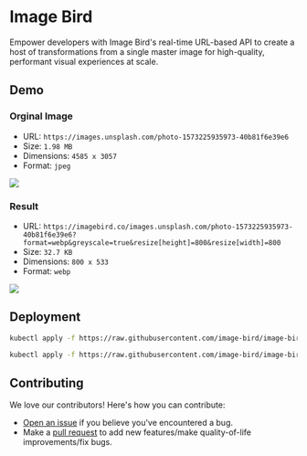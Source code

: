 # Image Bird

Empower developers with Image Bird's real-time URL-based API to create a host of transformations
from a single master image for high-quality, performant visual experiences at scale.

## Demo

### Orginal Image

* URL: `https://images.unsplash.com/photo-1573225935973-40b81f6e39e6`
* Size: `1.98 MB`
* Dimensions: `4585 x 3057`
* Format: `jpeg`

![](https://imagebird.co/images.unsplash.com/photo-1573225935973-40b81f6e39e6?resize[height]=600&resize[width]=600)

### Result

* URL: `https://imagebird.co/images.unsplash.com/photo-1573225935973-40b81f6e39e6?format=webp&greyscale=true&resize[height]=800&resize[width]=800`
* Size: `32.7 KB`
* Dimensions: `800 x 533`
* Format: `webp`

![](https://imagebird.co/images.unsplash.com/photo-1573225935973-40b81f6e39e6?format=webp&greyscale=true&resize[height]=800&resize[width]=800)

## Deployment

```bash
kubectl apply -f https://raw.githubusercontent.com/image-bird/image-bird/main/image-bird.yaml

kubectl apply -f https://raw.githubusercontent.com/image-bird/image-bird/main/image-bird-ingress.yaml
```

## Contributing

We love our contributors! Here's how you can contribute:

- [Open an issue](https://github.com/image-bird/image-bird/issues) if you believe you've encountered a bug.
- Make a [pull request](https://github.com/image-bird/image-bird/pull) to add new features/make quality-of-life improvements/fix bugs.
